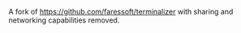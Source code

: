A fork of https://github.com/faressoft/terminalizer with sharing and networking capabilities removed.
